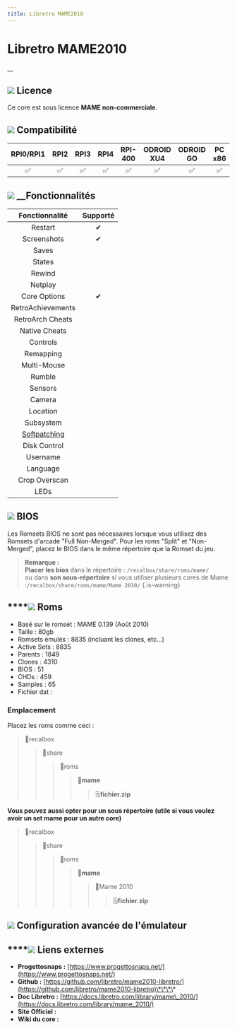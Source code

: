 ```yaml
---
title: Libretro MAME2010​
---
```


# Libretro MAME2010​

\_\_

## ![](/migration-images/emulateurs/arcade/mame/gerald-g-parchment-background-or-border-5.svg) Licence

Ce core est sous licence **MAME non-commerciale**.

## ![](/migration-images/emulateurs/arcade/mame/compatibility.png) Compatibilité

| RPI0/RPI1 | RPI2 | RPI3 | RPI4 | RPI-400 | ODROID XU4 | ODROID GO | PC x86 | PC x86\_64 |
| :---: | :---: | :---: | :---: | :---: | :---: | :---: | :---: | :---: |
| ✅ | ✅ | ✅ | ✅ | ✅ | ✅ | ✅ | ✅ | ✅ |

## ![](/migration-images/emulateurs/arcade/mame/hammer-28636_640.png) __Fonctionnalités

| Fonctionnalité | Supporté |
| :---: | :---: |
| Restart | ✔ |
| Screenshots | ✔ |
| Saves |  |
| States |  |
| Rewind |  |
| Netplay |  |
| Core Options | ✔ |
| RetroAchievements |  |
| RetroArch Cheats |  |
| Native Cheats |  |
| Controls |  |
| Remapping |  |
| Multi-Mouse |  |
| Rumble |  |
| Sensors |  |
| Camera |  |
| Location |  |
| Subsystem |  |
| [Softpatching](https://docs.libretro.com/guides/softpatching/) |  |
| Disk Control |  |
| Username |  |
| Language |  |
| Crop Overscan |  |
| LEDs |  |

## ![](/migration-images/emulateurs/arcade/mame/tqfp32.svg) BIOS

Les Romsets BIOS ne sont pas nécessaires lorsque vous utilisez des Romsets d'arcade "Full Non-Merged". Pour les roms "Split" et "Non-Merged", placez le BIOS dans le même répertoire que la Romset du jeu.


>**Remarque :  
>Placer les bios** dans le répertoire : `/recalbox/share/roms/mame/`   
>ou dans **son sous-répertoire** si vous utiliser plusieurs cores de Mame :`/recalbox/share/roms/mame/Mame 2010/`
{.is-warning}

## \*\*\*\*![](/migration-images/emulateurs/arcade/mame/rom-30098_640.png) **Roms**

* Basé sur le romset : MAME 0.139 \(Août 2010\)
* Taille : 80gb
* Romsets émulés : 8835 \(incluant les clones, etc...\)
* Active Sets : 8835
* Parents : 1849
* Clones : 4310
* BIOS : 51
* CHDs : 459
* Samples : 65
* Fichier dat : 

### **Emplacement**

Placez les roms comme ceci : 

> 📁recalbox
>
> > 📁share
> >
> > > 📁roms
> > >
> > > > 📁**mame**
> > > >
> > > > > 🗒**fichier.zip**

**Vous pouvez aussi opter pour un sous répertoire \(utile si vous voulez avoir un set mame pour un autre core\)**

> 📁recalbox
>
> > 📁share
> >
> > > 📁roms
> > >
> > > > 📁**mame**
> > > >
> > > > > 📁Mame 2010
> > > > >
> > > > > > 🗒**fichier.zip**

## ![](/migration-images/emulateurs/arcade/mame/hammer-28636_640.png) Configuration avancée de l'émulateur

###  <a id="options-du-core"></a>

## \*\*\*\*![](/migration-images/emulateurs/arcade/mame/kisspng-web-development-world-wide-web-computer-icons-webs-world-wide-web-icon-png-5ab05c24477216.4540070115215073642927.png) **Liens externes**

* **Progettosnaps :** [https://www.progettosnaps.net/](https://www.progettosnaps.net/)
* **Github :** [https://github.com/libretro/mame2010-libretro/](https://github.com/libretro/mame2010-libretro)\*\*\*\*
* **Doc Libretro :** [https://docs.libretro.com/library/mame\_2010/](https://docs.libretro.com/library/mame_2010/)
* **Site Officiel :** 
* **Wiki du core :** 

